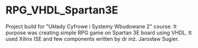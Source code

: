 # RPG_VHDL_Spartan3E
Project build for "Układy Cyfrowe i Systemy Wbudowane 2" course. It purpose was creating simple RPG game on Spartan 3E board using VHDL. 
It used Xilinx ISE and few components written by dr inż. Jarosław Sugier.
